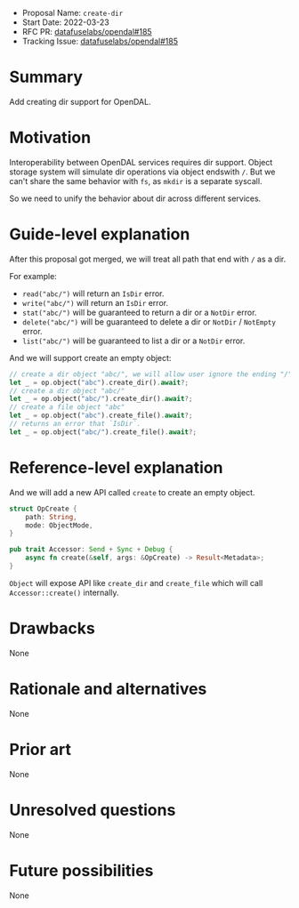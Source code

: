 - Proposal Name: `create-dir`
- Start Date: 2022-03-23
- RFC PR: [datafuselabs/opendal#185](https://github.com/datafuselabs/opendal/pull/185)
- Tracking Issue: [datafuselabs/opendal#185](https://github.com/datafuselabs/opendal/pull/185)

# Summary

Add creating dir support for OpenDAL.

# Motivation

Interoperability between OpenDAL services requires dir support. Object storage system will simulate dir operations via object endswith `/`. But we can't share the same behavior with `fs`, as `mkdir` is a separate syscall.

So we need to unify the behavior about dir across different services.

# Guide-level explanation

After this proposal got merged, we will treat all path that end with `/` as a dir.

For example:

- `read("abc/")` will return an `IsDir` error.
- `write("abc/")` will return an `IsDir` error.
- `stat("abc/")` will be guaranteed to return a dir or a `NotDir` error.
- `delete("abc/")` will be guaranteed to delete a dir or `NotDir` / `NotEmpty` error.
- `list("abc/")` will be guaranteed to list a dir or a `NotDir` error.

And we will support create an empty object:

```rust
// create a dir object "abc/", we will allow user ignore the ending "/"
let _ = op.object("abc").create_dir().await?;
// create a dir object "abc/"
let _ = op.object("abc/").create_dir().await?;
// create a file object "abc"
let _ = op.object("abc").create_file().await?;
// returns an error that `IsDir`.
let _ = op.object("abc/").create_file().await?; 
```

# Reference-level explanation

And we will add a new API called `create` to create an empty object.

```rust
struct OpCreate {
    path: String,
    mode: ObjectMode,
}

pub trait Accessor: Send + Sync + Debug {
    async fn create(&self, args: &OpCreate) -> Result<Metadata>;
}
```

`Object` will expose API like `create_dir` and `create_file` which will call `Accessor::create()` internally.

# Drawbacks

None

# Rationale and alternatives

None

# Prior art

None

# Unresolved questions

None

# Future possibilities

None